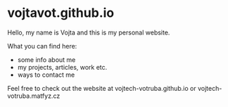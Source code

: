 # vojtavot.github.io
Hello, my name is Vojta and this is my personal website.

What you can find here:
- some info about me
- my projects, articles, work etc.
- ways to contact me

Feel free to check out the website at vojtech-votruba.github.io or vojtech-votruba.matfyz.cz
